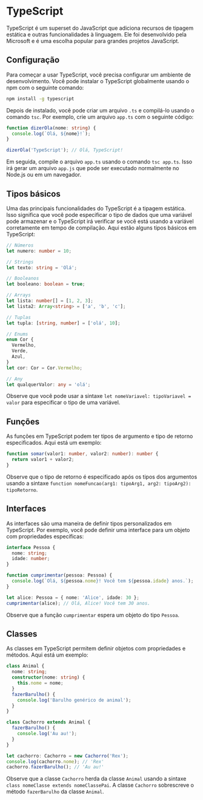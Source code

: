 # TypeScript

TypeScript é um superset do JavaScript que adiciona recursos de tipagem estática e outras funcionalidades à linguagem. Ele foi desenvolvido pela Microsoft e é uma escolha popular para grandes projetos JavaScript.

## Configuração

Para começar a usar TypeScript, você precisa configurar um ambiente de desenvolvimento. Você pode instalar o TypeScript globalmente usando o npm com o seguinte comando:

```bash
npm install -g typescript
```

Depois de instalado, você pode criar um arquivo `.ts` e compilá-lo usando o comando `tsc`. Por exemplo, crie um arquivo `app.ts` com o seguinte código:

```typescript
function dizerOla(nome: string) {
  console.log(`Olá, ${nome}!`);
}

dizerOla('TypeScript'); // Olá, TypeScript!
```

Em seguida, compile o arquivo `app.ts` usando o comando `tsc app.ts`. Isso irá gerar um arquivo `app.js` que pode ser executado normalmente no Node.js ou em um navegador.

## Tipos básicos

Uma das principais funcionalidades do TypeScript é a tipagem estática. Isso significa que você pode especificar o tipo de dados que uma variável pode armazenar e o TypeScript irá verificar se você está usando a variável corretamente em tempo de compilação. Aqui estão alguns tipos básicos em TypeScript:

```typescript
// Números
let numero: number = 10;

// Strings
let texto: string = 'Olá';

// Booleanos
let booleano: boolean = true;

// Arrays
let lista: number[] = [1, 2, 3];
let lista2: Array<string> = ['a', 'b', 'c'];

// Tuplas
let tupla: [string, number] = ['olá', 10];

// Enums
enum Cor {
  Vermelho,
  Verde,
  Azul,
}
let cor: Cor = Cor.Vermelho;

// Any
let qualquerValor: any = 'olá';
```

Observe que você pode usar a sintaxe `let nomeVariavel: tipoVariavel = valor` para especificar o tipo de uma variável.

## Funções

As funções em TypeScript podem ter tipos de argumento e tipo de retorno especificados. Aqui está um exemplo:

```typescript
function somar(valor1: number, valor2: number): number {
  return valor1 + valor2;
}
```

Observe que o tipo de retorno é especificado após os tipos dos argumentos usando a sintaxe `function nomeFuncao(arg1: tipoArg1, arg2: tipoArg2): tipoRetorno`.

## Interfaces

As interfaces são uma maneira de definir tipos personalizados em TypeScript. Por exemplo, você pode definir uma interface para um objeto com propriedades específicas:

```typescript
interface Pessoa {
  nome: string;
  idade: number;
}

function cumprimentar(pessoa: Pessoa) {
  console.log(`Olá, ${pessoa.nome}! Você tem ${pessoa.idade} anos.`);
}

let alice: Pessoa = { nome: 'Alice', idade: 30 };
cumprimentar(alice); // Olá, Alice! Você tem 30 anos.
```

Observe que a função `cumprimentar` espera um objeto do tipo `Pessoa`.

## Classes

As classes em TypeScript permitem definir objetos com propriedades e métodos. Aqui está um exemplo:

```typescript
class Animal {
  nome: string;
  constructor(nome: string) {
    this.nome = nome;
  }
  fazerBarulho() {
    console.log('Barulho genérico de animal');
  }
}

class Cachorro extends Animal {
  fazerBarulho() {
    console.log('Au au!');
  }
}

let cachorro: Cachorro = new Cachorro('Rex');
console.log(cachorro.nome); // 'Rex'
cachorro.fazerBarulho(); // 'Au au!'
```

Observe que a classe `Cachorro` herda da classe `Animal` usando a sintaxe `class nomeClasse extends nomeClassePai`. A classe `Cachorro` sobrescreve o método `fazerBarulho` da classe `Animal`.
